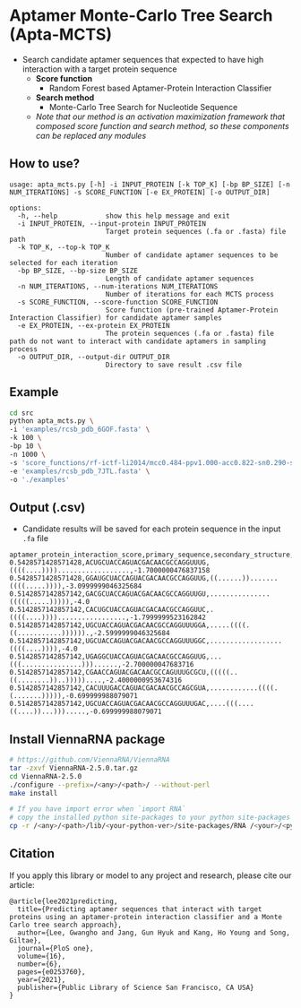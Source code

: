 # Aptamer Monte-Carlo Tree Search (Apta-MCTS)
- Search candidate aptamer sequences that expected to have high interaction with a target protein sequence
  - **Score function** 
    - Random Forest based Aptamer-Protein Interaction Classifier
  - **Search method** 
    - Monte-Carlo Tree Search for Nucleotide Sequence
  - *Note that our method is an activation maximization framework that composed score function and search method, so these components can be replaced any modules*

## How to use?
```text
usage: apta_mcts.py [-h] -i INPUT_PROTEIN [-k TOP_K] [-bp BP_SIZE] [-n NUM_ITERATIONS] -s SCORE_FUNCTION [-e EX_PROTEIN] [-o OUTPUT_DIR]

options:
  -h, --help            show this help message and exit
  -i INPUT_PROTEIN, --input-protein INPUT_PROTEIN
                        Target protein sequences (.fa or .fasta) file path
  -k TOP_K, --top-k TOP_K
                        Number of candidate aptamer sequences to be selected for each iteration
  -bp BP_SIZE, --bp-size BP_SIZE
                        Length of candidate aptamer sequences
  -n NUM_ITERATIONS, --num-iterations NUM_ITERATIONS
                        Number of iterations for each MCTS process
  -s SCORE_FUNCTION, --score-function SCORE_FUNCTION
                        Score function (pre-trained Aptamer-Protein Interaction Classifier) for candidate aptamer samples
  -e EX_PROTEIN, --ex-protein EX_PROTEIN
                        The protein sequences (.fa or .fasta) file path do not want to interact with candidate aptamers in sampling process
  -o OUTPUT_DIR, --output-dir OUTPUT_DIR
                        Directory to save result .csv file
```
## Example
```bash
cd src
python apta_mcts.py \
-i 'examples/rcsb_pdb_6GOF.fasta' \
-k 100 \
-bp 10 \
-n 1000 \
-s 'score_functions/rf-ictf-li2014/mcc0.484-ppv1.000-acc0.822-sn0.290-sp1.000-npv0.809-yd0.290-35trees' \
-e 'examples/rcsb_pdb_7JTL.fasta' \
-o './examples'
```

## Output (.csv)
- Candidate results will be saved for each protein sequence in the input `.fa` file
```text
aptamer_protein_interaction_score,primary_sequence,secondary_structure,minimum_free_energy
0.5428571428571428,ACUGCUACCAGUACGACAACGCCAGGUUUG,((((....))))..................,-1.7000000476837158
0.5428571428571428,GGAUGCUACCAGUACGACAACGCCAGGUUG,((......)).......((((.....)))),-3.0999999046325684
0.5142857142857142,GACGCUACCAGUACGACAACGCCAGGUUGU,...............(((((.....))))),-4.0
0.5142857142857142,CACUGCUACCAGUACGACAACGCCAGGUUC,.((((....)))).................,-1.7999999523162842
0.5142857142857142,UGCUACCAGUACGACAACGCCAGGUUUGGA,.....((((.((...........)))))).,-2.5999999046325684
0.5142857142857142,UGCUACCAGUACGACAACGCCAGGUUUGGC,..................((((....)))),-4.0
0.5142857142857142,UGAGGCUACCAGUACGACAACGCCAGGUUG,...(((...............)))......,-2.700000047683716
0.5142857142857142,CGAACCAGUACGACAACGCCAGUUUGCGCU,(((((..((........))..)))))....,-2.4000000953674316
0.5142857142857142,CACUUUGACCAGUACGACAACGCCAGCGUA,............((((.(.......))))),-0.699999988079071
0.5142857142857142,UGCUACCAGUACGACAACGCCAGGUUUGAC,....(((....((....))...))).....,-0.699999988079071
```

## Install ViennaRNA package
```bash
# https://github.com/ViennaRNA/ViennaRNA
tar -zxvf ViennaRNA-2.5.0.tar.gz
cd ViennaRNA-2.5.0
./configure --prefix=/<any>/<path>/ --without-perl
make install

# If you have import error when `import RNA`
# copy the installed python site-packages to your python site-packages dir
cp -r /<any>/<path>/lib/<your-python-ver>/site-packages/RNA /<your>/<python-site-packages>/
```

## Citation
If you apply this library or model to any project and research, please cite our article:
```text
@article{lee2021predicting,
  title={Predicting aptamer sequences that interact with target proteins using an aptamer-protein interaction classifier and a Monte Carlo tree search approach},
  author={Lee, Gwangho and Jang, Gun Hyuk and Kang, Ho Young and Song, Giltae},
  journal={PloS one},
  volume={16},
  number={6},
  pages={e0253760},
  year={2021},
  publisher={Public Library of Science San Francisco, CA USA}
}
```